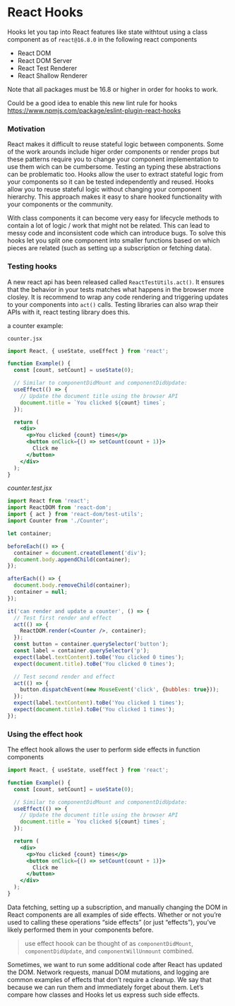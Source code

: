 # React Hooks

Hooks let you tap into React features like state withtout using a class component as of `react@16.8.0` in the following react components

* React DOM
* React DOM Server
* React Test Renderer
* React Shallow Renderer

Note that all packages must be 16.8 or higher in order for hooks to work.

Could be a good idea to enable this new lint rule for hooks https://www.npmjs.com/package/eslint-plugin-react-hooks

### Motivation

React makes it difficult to reuse stateful logic between components. Some of the work arounds include higer order components or render props but these patterns require you to change your component implementation to use them wich can be cumbersome. Testing an typing these abstractions can be problematic too. Hooks allow the user to extract stateful logic from your components so it can be tested independently and reused. Hooks allow you to reuse stateful logic without changing your component hierarchy. This approach makes it easy to share hooked functionality with your components or the community.

With class components it can become very easy for lifecycle methods to contain a lot of logic / work that might not be related. This can lead to messy code and inconsistent code which can introduce bugs. To solve this hooks let you split one component into smaller functions based on which pieces are related (such as setting up a subscription or fetching data).

### Testing hooks

A new react api has been released called `ReactTestUtils.act()`. It ensures that the behavior in your tests matches what happens in the browser more closley. It is recommend to wrap any code rendering and triggering updates to your components into `act()` calls. Testing libraries can also wrap their APIs with it, react testing library does this.

a counter example:

`counter.jsx`
```jsx
import React, { useState, useEffect } from 'react';

function Example() {
  const [count, setCount] = useState(0);

  // Similar to componentDidMount and componentDidUpdate:
  useEffect(() => {
    // Update the document title using the browser API
    document.title = `You clicked ${count} times`;
  });

  return (
    <div>
      <p>You clicked {count} times</p>
      <button onClick={() => setCount(count + 1)}>
        Click me
      </button>
    </div>
  );
}
```

*counter.test.jsx*
```jsx
import React from 'react';
import ReactDOM from 'react-dom';
import { act } from 'react-dom/test-utils';
import Counter from './Counter';

let container;

beforeEach(() => {
  container = document.createElement('div');
  document.body.appendChild(container);
});

afterEach(() => {
  document.body.removeChild(container);
  container = null;
});

it('can render and update a counter', () => {
  // Test first render and effect
  act(() => {
    ReactDOM.render(<Counter />, container);
  });
  const button = container.querySelector('button');
  const label = container.querySelector('p');
  expect(label.textContent).toBe('You clicked 0 times');
  expect(document.title).toBe('You clicked 0 times');

  // Test second render and effect
  act(() => {
    button.dispatchEvent(new MouseEvent('click', {bubbles: true}));
  });
  expect(label.textContent).toBe('You clicked 1 times');
  expect(document.title).toBe('You clicked 1 times');
});
```

### Using the effect hook

The effect hook allows the user to perform side effects in function components

```jsx
import React, { useState, useEffect } from 'react';

function Example() {
  const [count, setCount] = useState(0);

  // Similar to componentDidMount and componentDidUpdate:
  useEffect(() => {
    // Update the document title using the browser API
    document.title = `You clicked ${count} times`;
  });

  return (
    <div>
      <p>You clicked {count} times</p>
      <button onClick={() => setCount(count + 1)}>
        Click me
      </button>
    </div>
  );
}
```

Data fetching, setting up a subscription, and manually changing the DOM in React components are all examples of side effects. Whether or not you’re used to calling these operations “side effects” (or just “effects”), you’ve likely performed them in your components before.

> use effect hoook can be thought of as `componentDidMount`, `componentDidUpdate`, and `componentWillUnmount` combined.

Sometimes, we want to run some additional code after React has updated the DOM. Network requests, manual DOM mutations, and logging are common examples of effects that don’t require a cleanup. We say that because we can run them and immediately forget about them. Let’s compare how classes and Hooks let us express such side effects.